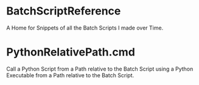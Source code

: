 # BatchScriptReference

A Home for Snippets of all the Batch Scripts I made over Time. 

# PythonRelativePath.cmd

Call a Python Script from a Path relative to the Batch Script using a Python Executable from a Path relative to the Batch Script.